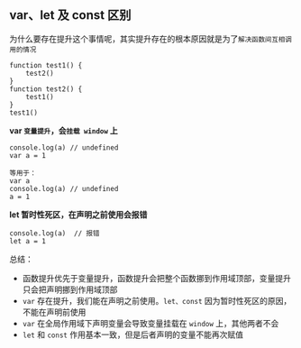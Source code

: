 ## var、let 及 const 区别
为什么要存在提升这个事情呢，其实提升存在的根本原因就是为了`解决函数间互相调用的情况`
```
function test1() {
    test2()
}
function test2() {
    test1()
}
test1()
```
**var `变量提升`，会`挂载 window` 上**
```
console.log(a) // undefined
var a = 1

等用于：
var a
console.log(a) // undefined
a = 1
```
**let 暂时性死区，在声明之前使用会报错**
```
console.log(a)  // 报错
let a = 1
```

总结：
- 函数提升优先于变量提升，函数提升会把整个函数挪到作用域顶部，变量提升只会把声明挪到作用域顶部
- `var` 存在提升，我们能在声明之前使用。`let、const` 因为暂时性死区的原因，不能在声明前使用
- `var` 在全局作用域下声明变量会导致变量挂载在 `window` 上，其他两者不会
- `let` 和 `const` 作用基本一致，但是后者声明的变量不能再次赋值

